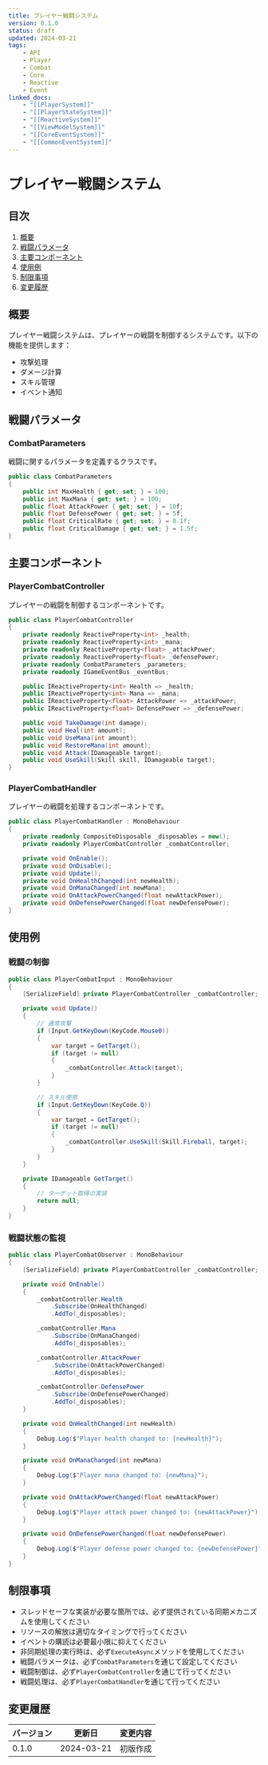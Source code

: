 ```yaml
---
title: プレイヤー戦闘システム
version: 0.1.0
status: draft
updated: 2024-03-21
tags:
    - API
    - Player
    - Combat
    - Core
    - Reactive
    - Event
linked_docs:
    - "[[PlayerSystem]]"
    - "[[PlayerStateSystem]]"
    - "[[ReactiveSystem]]"
    - "[[ViewModelSystem]]"
    - "[[CoreEventSystem]]"
    - "[[CommonEventSystem]]"
---
```


# プレイヤー戦闘システム

## 目次

1. [概要](#概要)
2. [戦闘パラメータ](#戦闘パラメータ)
3. [主要コンポーネント](#主要コンポーネント)
4. [使用例](#使用例)
5. [制限事項](#制限事項)
6. [変更履歴](#変更履歴)

## 概要

プレイヤー戦闘システムは、プレイヤーの戦闘を制御するシステムです。以下の機能を提供します：

-   攻撃処理
-   ダメージ計算
-   スキル管理
-   イベント通知

## 戦闘パラメータ

### CombatParameters

戦闘に関するパラメータを定義するクラスです。

```csharp
public class CombatParameters
{
    public int MaxHealth { get; set; } = 100;
    public int MaxMana { get; set; } = 100;
    public float AttackPower { get; set; } = 10f;
    public float DefensePower { get; set; } = 5f;
    public float CriticalRate { get; set; } = 0.1f;
    public float CriticalDamage { get; set; } = 1.5f;
}
```

## 主要コンポーネント

### PlayerCombatController

プレイヤーの戦闘を制御するコンポーネントです。

```csharp
public class PlayerCombatController
{
    private readonly ReactiveProperty<int> _health;
    private readonly ReactiveProperty<int> _mana;
    private readonly ReactiveProperty<float> _attackPower;
    private readonly ReactiveProperty<float> _defensePower;
    private readonly CombatParameters _parameters;
    private readonly IGameEventBus _eventBus;

    public IReactiveProperty<int> Health => _health;
    public IReactiveProperty<int> Mana => _mana;
    public IReactiveProperty<float> AttackPower => _attackPower;
    public IReactiveProperty<float> DefensePower => _defensePower;

    public void TakeDamage(int damage);
    public void Heal(int amount);
    public void UseMana(int amount);
    public void RestoreMana(int amount);
    public void Attack(IDamageable target);
    public void UseSkill(Skill skill, IDamageable target);
}
```

### PlayerCombatHandler

プレイヤーの戦闘を処理するコンポーネントです。

```csharp
public class PlayerCombatHandler : MonoBehaviour
{
    private readonly CompositeDisposable _disposables = new();
    private readonly PlayerCombatController _combatController;

    private void OnEnable();
    private void OnDisable();
    private void Update();
    private void OnHealthChanged(int newHealth);
    private void OnManaChanged(int newMana);
    private void OnAttackPowerChanged(float newAttackPower);
    private void OnDefensePowerChanged(float newDefensePower);
}
```

## 使用例

### 戦闘の制御

```csharp
public class PlayerCombatInput : MonoBehaviour
{
    [SerializeField] private PlayerCombatController _combatController;

    private void Update()
    {
        // 通常攻撃
        if (Input.GetKeyDown(KeyCode.Mouse0))
        {
            var target = GetTarget();
            if (target != null)
            {
                _combatController.Attack(target);
            }
        }

        // スキル使用
        if (Input.GetKeyDown(KeyCode.Q))
        {
            var target = GetTarget();
            if (target != null)
            {
                _combatController.UseSkill(Skill.Fireball, target);
            }
        }
    }

    private IDamageable GetTarget()
    {
        // ターゲット取得の実装
        return null;
    }
}
```

### 戦闘状態の監視

```csharp
public class PlayerCombatObserver : MonoBehaviour
{
    [SerializeField] private PlayerCombatController _combatController;

    private void OnEnable()
    {
        _combatController.Health
            .Subscribe(OnHealthChanged)
            .AddTo(_disposables);

        _combatController.Mana
            .Subscribe(OnManaChanged)
            .AddTo(_disposables);

        _combatController.AttackPower
            .Subscribe(OnAttackPowerChanged)
            .AddTo(_disposables);

        _combatController.DefensePower
            .Subscribe(OnDefensePowerChanged)
            .AddTo(_disposables);
    }

    private void OnHealthChanged(int newHealth)
    {
        Debug.Log($"Player health changed to: {newHealth}");
    }

    private void OnManaChanged(int newMana)
    {
        Debug.Log($"Player mana changed to: {newMana}");
    }

    private void OnAttackPowerChanged(float newAttackPower)
    {
        Debug.Log($"Player attack power changed to: {newAttackPower}");
    }

    private void OnDefensePowerChanged(float newDefensePower)
    {
        Debug.Log($"Player defense power changed to: {newDefensePower}");
    }
}
```

## 制限事項

-   スレッドセーフな実装が必要な箇所では、必ず提供されている同期メカニズムを使用してください
-   リソースの解放は適切なタイミングで行ってください
-   イベントの購読は必要最小限に抑えてください
-   非同期処理の実行時は、必ず`ExecuteAsync`メソッドを使用してください
-   戦闘パラメータは、必ず`CombatParameters`を通じて設定してください
-   戦闘制御は、必ず`PlayerCombatController`を通じて行ってください
-   戦闘処理は、必ず`PlayerCombatHandler`を通じて行ってください

## 変更履歴

| バージョン | 更新日     | 変更内容 |
| ---------- | ---------- | -------- |
| 0.1.0      | 2024-03-21 | 初版作成 |
